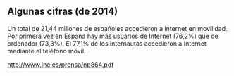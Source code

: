 ## Algunas cifras (de 2014)



Un total de 21,44 millones de españoles accedieron a
internet en movilidad.
Por primera vez en España hay más usuarios de Internet
(76,2%) que de ordenador (73,3%). El 77,1% de los
internautas accedieron a Internet mediante el teléfono
móvil.

http://www.ine.es/prensa/np864.pdf